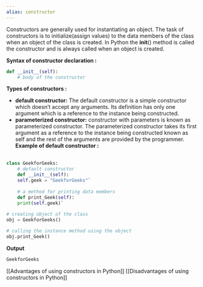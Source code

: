 ```yaml
---
alias: constructor
---
```

Constructors are generally used for instantiating an object. The task of constructors is to initialize(assign values) to the data members of the class when an object of the class is created. In Python the __init__() method is called the constructor and is always called when an object is created.  

**Syntax of constructor declaration :** 
```python 
def __init__(self):
    # body of the constructor
```

**Types of constructors :** 

- **default constructor:** The default constructor is a simple constructor which doesn’t accept any arguments. Its definition has only one argument which is a reference to the instance being constructed.
- **parameterized constructor:** constructor with parameters is known as parameterized constructor. The parameterized constructor takes its first argument as a reference to the instance being constructed known as self and the rest of the arguments are provided by the programmer.
**Example of default constructor :**   
 

```python
class GeekforGeeks:  
	# default constructor
	def __init__(self):  
	self.geek = "GeekforGeeks"` 
	
	# a method for printing data members 
	def print_Geek(self):       
	print(self.geek)`
	
# creating object of the class
obj = GeekforGeeks()

# calling the instance method using the object 
obj.print_Geek()
```

**Output**
```bash
GeekforGeeks
```
[[Advantages of using constructors in Python]]
[[Disadvantages of using constructors in Python]]